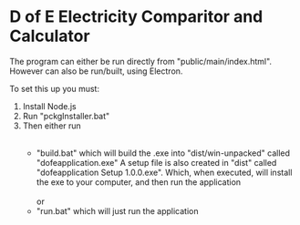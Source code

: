 # D of E Electricity Comparitor and Calculator

The program can either be run directly from "public/main/index.html".
However can also be run/built, using Electron.

To set this up you must:
<ol>
  <li>Install Node.js</li>
  <li>Run "pckgInstaller.bat"</li>
  <li>Then either run</li>
  <ul>
    <br>
    <li>"build.bat" which will build the .exe into "dist/win-unpacked" called "dofeapplication.exe"
    A setup file is also created in "dist" called "dofeapplication Setup 1.0.0.exe". Which, when executed, will install the exe to your computer, and then run the application</li>
    <br>
    or
    <br>
    <li>"run.bat" which will just run the application</li>
  </ul>
</ol>
